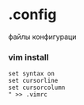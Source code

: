 # .config

файлы конфигураци

### vim install 

```sudo apt install vim -y && to &&echo "set number 
set syntax on 
set cursorline
set cursorcolumn
" >> .vimrc
```
